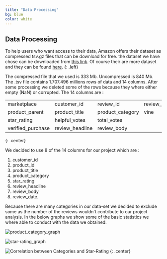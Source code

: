 ```yaml
---
title: "Data Processing"
bg: blue
color: white
---
```


## Data Processing

To help users who want access to their data, Amazon offers their dataset as compressed tsv.gz files that can be download for free. the dataset we have chose can be downloaded from [this link](https://s3.amazonaws.com/amazon-reviews-pds/tsv/amazon_reviews_multilingual_UK_v1_00.tsv.gz). Of course their are more dataset and they can be found [here](https://s3.amazonaws.com/amazon-reviews-pds/tsv/index.txt).
{: .left}

The compressed file that we used is 333 Mb. Uncompressed is 840 Mb. The .tsv file contains 1.707.496 millions rows of data and 14 columns. After some processing we deleted some of the rows because they where either empty (NaN) or corrupted.
The 14 columns are :
<div>
<table style="width:100%">
<tr>
<td>marketplace</td>
<td>customer_id</td>
<td>review_id</td>
<td>review_date</td>
</tr>
<tr>
<td>product_parent</td>
<td>product_title</td>
<td>product_category</td>
<td>vine</td>
</tr>
<tr>
<td>star_rating</td>
<td>helpful_votes</td>
<td>total_votes</td>

</tr>
<tr>
<td>verified_purchase</td>
<td>review_headline</td>
<td>review_body</td>

</tr>
</table>
</div>
{: .center}

We decided to use 8 of the 14 columns for our project which are :

1. customer_id
1. product_id
1. product_title
1. product_category
1. star_rating
1. review_headline
1. review_body
1. review_date.

Because there are many categories in our data-set we decided to exclude some as the number of the reviews wouldn't contribute to our project analysis. In the below graphs we show some of the basic statistics we where able to conduct with the data we obtained.


![product_category_graph](https://raw.githubusercontent.com/carmignanivittorio/SocialGraphProject/master/img/product_category.jpg)

![star-rating_graph](https://raw.githubusercontent.com/carmignanivittorio/SocialGraphProject/master/img/star_rating.png)

![Correlation between Categories and Star-Rating](https://raw.githubusercontent.com/carmignanivittorio/SocialGraphProject/master/img/Correlation%20between%20Categories%20and%20Star-Rating.png)
{: .center}
